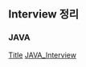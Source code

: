 ## Interview 정리
### JAVA
[Title](JAVA_Interview)
[JAVA_Interview](https://github.com/Lindashin15/Interview/blob/main/java-Interview.md, "JAVA_Interview link")

